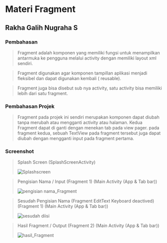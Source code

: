 # Materi Fragment
## Rakha Galih Nugraha S
### Pembahasan
> Fragment adalah komponen yang memiliki fungsi untuk menampilkan antarmuka ke
pengguna melalui activity dengan memiliki layout xml sendiri.

> Fragment digunakan agar
komponen tampillan aplikasi menjadi fleksibel dan dapat digunakan kembali ( reusable). 

> Fragment juga bisa disebut sub nya activity, satu activity bisa memiliki lebih dari satu fragment.

### Pembahasan Projek
> Fragment pada projek ini sendiri merupakan komponen dapat diubah tanpa merubah atau mengganti activity atau halaman. Kedua Fragment dapat di ganti dengan menekan tab pada view pager. pada fragment kedua, sebuah TextView pada fragment tersebut juga dapat diubah dengan mengganti input pada fragment pertama. 

### Screenshot

> Splash Screen (SplashScreenActivity)
> 
>![Splashscreen](https://user-images.githubusercontent.com/54633534/111412727-8cb71500-870f-11eb-995e-45f9923e1db7.jpeg)

> Pengisian Nama / Input (Fragment 1) (Main Activity (App & Tab bar))
> 
>![pengisian nama_Fragment](https://user-images.githubusercontent.com/54633534/111056327-c211f780-84b0-11eb-8d75-18986a53c16e.jpg)

> Sesudah Pengisian Nama (Fragment EditText Keyboard deactived) (Fragment 1) (Main Activity (App & Tab bar))
> 
>![sesudah diisi](https://user-images.githubusercontent.com/54633534/111056326-c0e0ca80-84b0-11eb-8515-9b5bcc5cc077.jpg)

> Hasil Fragment / Output (Fragment 2) (Main Activity (App & Tab bar))
> 
>![hasil_Fragment](https://user-images.githubusercontent.com/54633534/111056324-bf170700-84b0-11eb-891b-4a5c30aa0148.jpg)
